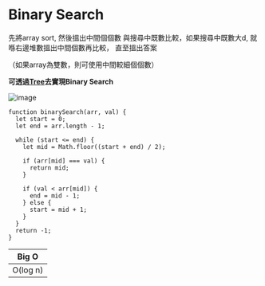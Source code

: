 # Binary Search

先將array sort, 然後搵出中間個個數 與搜尋中既數比較，如果搜尋中既數大d, 就喺右邊堆數搵出中間個數再比較， 直至搵出答案

（如果array為雙數，則可使用中間較細個個數）


<b>可透過[Tree](../data-structures/tree/binary-tree.md)去實現Binary Search</b>


![image](https://user-images.githubusercontent.com/74874696/159127035-a0e39a08-c83d-4f57-8870-2a25dd5fad63.png)

```
function binarySearch(arr, val) {
  let start = 0;
  let end = arr.length - 1;

  while (start <= end) {
    let mid = Math.floor((start + end) / 2);

    if (arr[mid] === val) {
      return mid;
    }

    if (val < arr[mid]) {
      end = mid - 1;
    } else {
      start = mid + 1;
    }
  }
  return -1;
}
```


| Big O   |
|---------|
| O(log n)|
